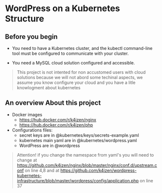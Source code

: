 # WordPress on a Kubernetes Structure

## Before you begin

* You need to have a Kubernetes cluster, and the kubectl command-line tool must be configured to communicate with your cluster. 

* You need a MySQL cloud solution configured and accessible.

> This project is not intented for non accustomed users with cloud solutions because we will not abord some techinal aspects, we assume you know configure your cloud and you have a litle knowlogment about kubernetes

## An overview About this project
* Docker images
  * https://hub.docker.com/r/k4izen/nginx
  * https://hub.docker.com/r/k4izen/php
* Configurations files:
  * secret keys are in @kubernetes/keys/secrets-example.yaml
  * kubernetes main yaml are in @kubernetes/wordpress.yaml
  * WordPress are in  @wordpress

>Attention! if you change the namespace from yaml's you will need to change at https://github.com/k4izen/nginx/blob/master/nginx/conf.d/upstream.conf on line 4,8 and at https://github.com/k4izen/wordpress-kubernetes-infrastructure/blob/master/wordpress/config/application.php on line 37
